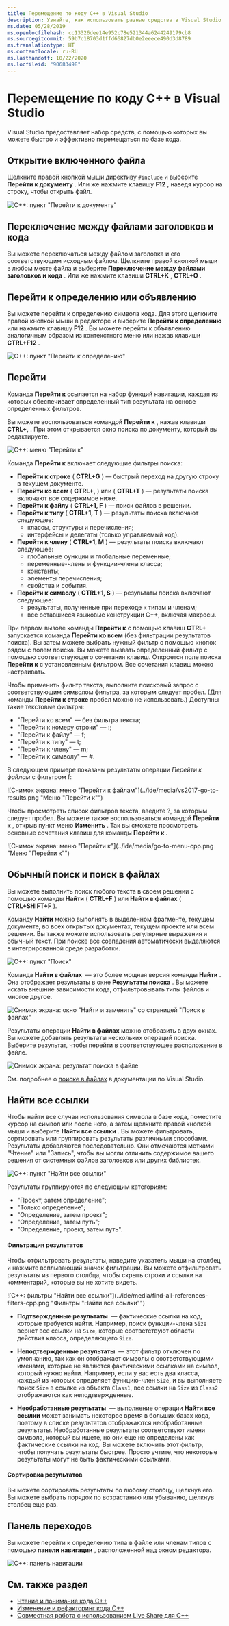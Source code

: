 ```yaml
---
title: Перемещение по коду С++ в Visual Studio
description: Узнайте, как использовать разные средства в Visual Studio для перемещения по базе кода C++.
ms.date: 05/28/2019
ms.openlocfilehash: cc13326dee14e952c78e521344a6244249179cb8
ms.sourcegitcommit: 59b7c18703d1ffd66827db0e2eeece490d3d8789
ms.translationtype: HT
ms.contentlocale: ru-RU
ms.lasthandoff: 10/22/2020
ms.locfileid: "90683498"
---
```

# <a name="navigate-c-code-in-visual-studio"></a>Перемещение по коду С++ в Visual Studio

Visual Studio предоставляет набор средств, с помощью которых вы можете быстро и эффективно перемещаться по базе кода.

## <a name="open-an-included-file"></a>Открытие включенного файла

Щелкните правой кнопкой мыши директиву `#include` и выберите **Перейти к документу** . Или же нажмите клавишу **F12** , наведя курсор на строку, чтобы открыть файл.

![C++: пункт "Перейти к документу"](../ide/media/go-to-document.png "Перейти к документу")

## <a name="toggle-headercode-file"></a>Переключение между файлами заголовков и кода

Вы можете переключаться между файлом заголовка и его соответствующим исходным файлом. Щелкните правой кнопкой мыши в любом месте файла и выберите **Переключение между файлами заголовков и кода** . Или же нажмите клавиши **CTRL+K** , **CTRL+O** .

## <a name="go-to-definitiondeclaration"></a>Перейти к определению или объявлению

Вы можете перейти к определению символа кода. Для этого щелкните правой кнопкой мыши в редакторе и выберите **Перейти к определению** или нажмите клавишу **F12** . Вы можете перейти к объявлению аналогичным образом из контекстного меню или нажав клавиши **CTRL+F12** .

![С++: пункт "Перейти к определению"](../ide/media/go-to-def.png "Перейти к определению")

## <a name="go-to"></a>Перейти

Команда **Перейти к** ссылается на набор функций навигации, каждая из которых обеспечивает определенный тип результата на основе определенных фильтров.

Вы можете воспользоваться командой **Перейти к** , нажав клавиши **CTRL+,** . При этом открывается окно поиска по документу, который вы редактируете.

![С++: меню "Перейти к"](../ide/media/go-to-cpp.png "Перейти")

Команда **Перейти к** включает следующие фильтры поиска:

- **Перейти к строке** ( **CTRL+G** ) — быстрый переход на другую строку в текущем документе.
- **Перейти ко всем** ( **CTRL+,** ) или ( **CTRL+T** ) — результаты поиска включают все содержимое ниже.
- **Перейти к файлу** ( **CTRL+1, F** ) — поиск файлов в решении.
- **Перейти к типу** ( **CTRL+1, T** ) — результаты поиска включают следующее:
  - классы, структуры и перечисления;
  - интерфейсы и делегаты (только управляемый код).
- **Перейти к члену** ( **CTRL+1, M** ) — результаты поиска включают следующее:
  - глобальные функции и глобальные переменные;
  - переменные-члены и функции-члены класса;
  - константы;
  - элементы перечисления;
  - свойства и события.
- **Перейти к символу** ( **CTRL+1, S** ) — результаты поиска включают следующее:
  - результаты, полученные при переходе к типам и членам;
  - все оставшиеся языковые конструкции С++, включая макросы.

При первом вызове команды **Перейти к** с помощью клавиш **CTRL+** запускается команда **Перейти ко всем** (без фильтрации результатов поиска). Вы затем можете выбрать нужный фильтр с помощью кнопок рядом с полем поиска. Вы можете вызвать определенный фильтр с помощью соответствующего сочетания клавиш. Откроется поле поиска **Перейти к** с установленным фильтром. Все сочетания клавиш можно настраивать.

Чтобы применить фильтр текста, выполните поисковый запрос с соответствующим символом фильтра, за которым следует пробел. (Для команды **Перейти к строке** пробел можно не использовать.) Доступны такие текстовые фильтры:

- "Перейти ко всем" — без фильтра текста;
- "Перейти к номеру строки" — :;
- "Перейти к файлу" — f;
- "Перейти к типу" — t;
- "Перейти к члену" — m;
- "Перейти к символу" — #.

В следующем примере показаны результаты операции *Перейти к файлам* с фильтром f:

![Снимок экрана: меню "Перейти к файлам"](../ide/media/vs2017-go-to-results.png "Меню "Перейти к"")

Чтобы просмотреть список фильтров текста, введите ?, за которым следует пробел. Вы можете также воспользоваться командой **Перейти к** , открыв пункт меню **Изменить** . Так вы сможете просмотреть основные сочетания клавиш для команды **Перейти к** .

![Снимок экрана: меню "Перейти к"](../ide/media/go-to-menu-cpp.png "Меню "Перейти к"")

## <a name="find-or-find-in-files"></a>Обычный поиск и поиск в файлах

Вы можете выполнить поиск любого текста в своем решении с помощью команды **Найти** ( **CTRL+F** ) или **Найти в файлах** ( **CTRL+SHIFT+F** ).

Команду **Найти** можно выполнять в выделенном фрагменте, текущем документе, во всех открытых документах, текущем проекте или всем решении. Вы также можете использовать регулярные выражения и обычный текст. При поиске все совпадения автоматически выделяются в интегрированной среде разработки.

![С++: пункт "Поиск"](../ide/media/find-cpp.png "Поиск")

Команда **Найти в файлах**  — это более мощная версия команды **Найти** . Она отображает результаты в окне **Результаты поиска** . Вы можете искать внешние зависимости кода, отфильтровывать типы файлов и многое другое.

![Снимок экрана: окно "Найти и заменить" со страницей "Поиск в файлах"](../ide/media/find-in-files-cpp.png "Найти в файлах")

Результаты операции **Найти в файлах** можно отобразить в двух окнах. Вы можете добавлять результаты нескольких операций поиска. Выберите результат, чтобы перейти в соответствующее расположение в файле.

![Снимок экрана: результат поиска в файле](../ide/media/vs2017-find-in-files-results.png "Поиск в файлах")

См. подробнее о [поиске в файлах](/visualstudio/ide/find-in-files) в документации по Visual Studio.

## <a name="find-all-references"></a>Найти все ссылки

Чтобы найти все случаи использования символа в базе кода, поместите курсор на символ или после него, а затем щелкните правой кнопкой мыши и выберите **Найти все ссылки** . Вы можете фильтровать, сортировать или группировать результаты различными способами. Результаты добавляются последовательно. Они отмечаются метками "Чтение" или "Запись", чтобы вы могли отличить содержимое вашего решения от системных файлов заголовков или других библиотек.

![С++: пункт "Найти все ссылки"](../ide/media/find-all-references-results-cpp.png "Найти все ссылки")

Результаты группируются по следующим категориям:

- "Проект, затем определение";
- "Только определение";
- "Определение, затем проект";
- "Определение, затем путь";
- "Определение, проект, затем путь".

#### <a name="filter-results"></a>Фильтрация результатов

Чтобы отфильтровать результаты, наведите указатель мыши на столбец и нажмите всплывающий значок фильтрации. Вы можете отфильтровать результаты из первого столбца, чтобы скрыть строки и ссылки на комментарий, которые вы не хотите видеть.

![С++: фильтры "Найти все ссылки"](../ide/media/find-all-references-filters-cpp.png "Фильтры "Найти все ссылки"")

- **Подтвержденные результаты**  — фактические ссылки на код, которые требуется найти. Например, поиск функции-члена `Size` вернет все ссылки на `Size`, которые соответствуют области действия класса, определяющего `Size`.

- **Неподтвержденные результаты**  — этот фильтр отключен по умолчанию, так как он отображает символы с соответствующими именами, которые не являются фактическими ссылками на символ, который нужно найти. Например, если у вас есть два класса, каждый из которых определяет функцию-член `Size`, и вы выполняете поиск `Size` в ссылке из объекта `Class1`, все ссылки на `Size` из `Class2` отображаются как неподтвержденные.

- **Необработанные результаты**  — выполнение операции **Найти все ссылки** может занимать некоторое время в больших базах кода, поэтому в списке результатов отображаются необработанные результаты. Необработанные результаты соответствуют имени символа, который вы ищете, но они еще не определены как фактические ссылки на код. Вы можете включить этот фильтр, чтобы получать результаты быстрее. Просто учтите, что некоторые результаты могут не быть фактическими ссылками.

#### <a name="sort-results"></a>Сортировка результатов

Вы можете сортировать результаты по любому столбцу, щелкнув его. Вы можете выбрать порядок по возрастанию или убыванию, щелкнув столбец еще раз.

## <a name="navigation-bar"></a>Панель переходов

Вы можете перейти к определению типа в файле или членам типов с помощью **панели навигации** , расположенной над окном редактора.

![С++: панель навигации](../ide/media/navbar-cpp.png "Панель переходов")

## <a name="see-also"></a>См. также раздел

- [Чтение и понимание кода C++](read-and-understand-code-cpp.md)</br>
- [Изменение и рефакторинг кода C++](read-and-understand-code-cpp.md)</br>
- [Совместная работа с использованием Live Share для C++](live-share-cpp.md)
